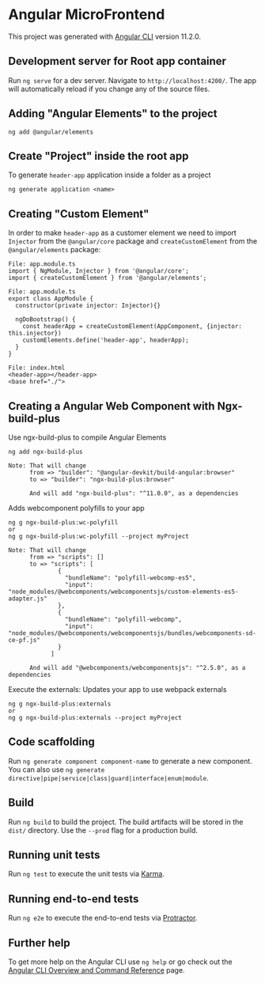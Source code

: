 # Angular MicroFrontend

This project was generated with [Angular CLI](https://github.com/angular/angular-cli) version 11.2.0.

## Development server for Root app container

Run `ng serve` for a dev server. Navigate to `http://localhost:4200/`. The app will automatically reload if you change any of the source files.

## Adding "Angular Elements" to the project
`ng add @angular/elements`

## Create "Project" inside the root app
To generate `header-app` application inside a folder as a project

`ng generate application <name>`

## Creating "Custom Element"

In order to make `header-app` as a customer element we need to import `Injector` from the `@angular/core` package and `createCustomElement` from the `@angular/elements` package:
```
File: app.module.ts
import { NgModule, Injector } from '@angular/core';
import { createCustomElement } from '@angular/elements';
```

```
File: app.module.ts
export class AppModule {
  constructor(private injector: Injector){}
  
  ngDoBootstrap() {
    const headerApp = createCustomElement(AppComponent, {injector: this.injector})
    customElements.define('header-app', headerApp);
  }
}
```
```
File: index.html
<header-app></header-app>
<base href="./">
```

## Creating a Angular Web Component with Ngx-build-plus
Use ngx-build-plus to compile Angular Elements

```
ng add ngx-build-plus

Note: That will change 
      from => "builder": "@angular-devkit/build-angular:browser"
      to => "builder": "ngx-build-plus:browser"

      And will add "ngx-build-plus": "^11.0.0", as a dependencies
```

Adds webcomponent polyfills to your app
```
ng g ngx-build-plus:wc-polyfill
or 
ng g ngx-build-plus:wc-polyfill --project myProject

Note: That will change 
      from => "scripts": []
      to => "scripts": [
              {
                "bundleName": "polyfill-webcomp-es5",
                "input": "node_modules/@webcomponents/webcomponentsjs/custom-elements-es5-adapter.js"
              },
              {
                "bundleName": "polyfill-webcomp",
                "input": "node_modules/@webcomponents/webcomponentsjs/bundles/webcomponents-sd-ce-pf.js"
              }
            ]

      And will add "@webcomponents/webcomponentsjs": "^2.5.0", as a dependencies
```

Execute the externals: Updates your app to use webpack externals
```
ng g ngx-build-plus:externals
or 
ng g ngx-build-plus:externals --project myProject
```



## Code scaffolding

Run `ng generate component component-name` to generate a new component. You can also use `ng generate directive|pipe|service|class|guard|interface|enum|module`.

## Build

Run `ng build` to build the project. The build artifacts will be stored in the `dist/` directory. Use the `--prod` flag for a production build.

## Running unit tests

Run `ng test` to execute the unit tests via [Karma](https://karma-runner.github.io).

## Running end-to-end tests

Run `ng e2e` to execute the end-to-end tests via [Protractor](http://www.protractortest.org/).

## Further help

To get more help on the Angular CLI use `ng help` or go check out the [Angular CLI Overview and Command Reference](https://angular.io/cli) page.
